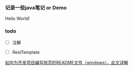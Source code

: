 ### 记录一些java笔记 or Demo



Hello World!

### todo
- [ ]  注解 
- [ ] RestTemplate


[如何为开发项目编写规范的README文件（windows），此文详解](https://www.cnblogs.com/wj-1314/p/8547763.html)


